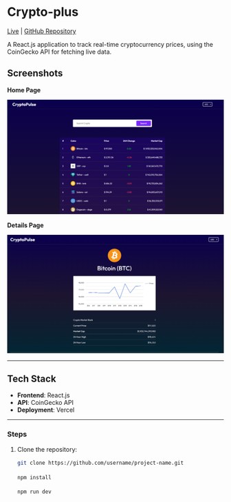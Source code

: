 # Crypto-plus

[Live](https://crypto-plus-rose.vercel.app/) | [GitHub Repository](https://github.com/rushikesh5035/Crypto-plus/)

A React.js application to track real-time cryptocurrency prices, using the CoinGecko API for fetching live data.

## Screenshots

**Home Page**

![alt text](image.png)

**Details Page**

![alt text](image-1.png)

---

## Tech Stack

- **Frontend**: React.js
- **API**: CoinGecko API
- **Deployment**: Vercel

---

### Steps

1. Clone the repository:

   ```bash
   git clone https://github.com/username/project-name.git

   npm install

   npm run dev
   ```
